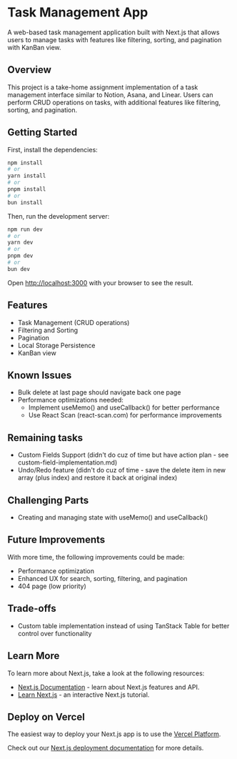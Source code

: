 # Task Management App

A web-based task management application built with Next.js that allows users to manage tasks with features like filtering, sorting, and pagination with KanBan view.

## Overview

This project is a take-home assignment implementation of a task management interface similar to Notion, Asana, and Linear. Users can perform CRUD operations on tasks, with additional features like filtering, sorting, and pagination.

## Getting Started

First, install the dependencies:

```bash
npm install
# or
yarn install
# or
pnpm install
# or
bun install
```

Then, run the development server:

```bash
npm run dev
# or
yarn dev
# or
pnpm dev
# or
bun dev
```

Open [http://localhost:3000](http://localhost:3000) with your browser to see the result.

## Features

- Task Management (CRUD operations)
- Filtering and Sorting
- Pagination
- Local Storage Persistence
- KanBan view
## Known Issues

- Bulk delete at last page should navigate back one page
- Performance optimizations needed:
  - Implement useMemo() and useCallback() for better performance
  - Use React Scan (react-scan.com) for performance improvements

## Remaining tasks
- Custom Fields Support (didn't do cuz of time but have action plan - see custom-field-implementation.md)
- Undo/Redo feature (didn't do cuz of time - save the delete item in new array (plus index) and restore it back at original index)

## Challenging Parts

- Creating and managing state with useMemo() and useCallback()

## Future Improvements

With more time, the following improvements could be made:
- Performance optimization
- Enhanced UX for search, sorting, filtering, and pagination
- 404 page (low priority)

## Trade-offs

- Custom table implementation instead of using TanStack Table for better control over functionality

## Learn More

To learn more about Next.js, take a look at the following resources:

- [Next.js Documentation](https://nextjs.org/docs) - learn about Next.js features and API.
- [Learn Next.js](https://nextjs.org/learn) - an interactive Next.js tutorial.

## Deploy on Vercel

The easiest way to deploy your Next.js app is to use the [Vercel Platform](https://vercel.com/new?utm_medium=default-template&filter=next.js&utm_source=create-next-app&utm_campaign=create-next-app-readme).

Check out our [Next.js deployment documentation](https://nextjs.org/docs/app/building-your-application/deploying) for more details.
